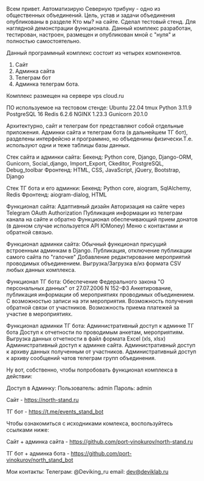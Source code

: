 Всем привет. Автоматизирую Северную трибуну - одно из общественных объединений. Цель, устав и задачи объединения опубликованы в разделе Кто мы? на сайте. 
Сделал тестовый стенд. Для наглядной демонстрации функционала. Данный комплекс разработан, тестирован, настроен, размещен и опубликован мной с "нуля" и полностью самостоятельно.

Данный программный комплекс состоит из четырех компонентов.
1) Сайт
2) Админка сайта
3) Телеграм бот
4) Админка телеграм бота.

Комплекс размещен на сервере vps cloud.ru

ПО используемое на тестовом стенде:
Ubuntu 22.04
tmux
Python 3.11.9
PostgreSQL 16
Redis 6.2.6
NGINX 1.23.3
Gunicorn 20.1.0

Архитектурно, сайт и телеграм бот представляют собой отдельные приложения.
Админки сайта и телеграм бота (в дальнейшем ТГ бот), разделены интерфейсно и программно, но объеденины физически.Т.е. используют одни и теже таблицы базы данных. 

Стек сайта и админки сайта:
Бекенд: Python core, Django, Django-ORM, Gunicorn, Social_django, Import_Export, Сkeditor, PostgreSQL, Debug_toolbar
Фронтенд: HTML, CSS, JavaScript, jQuery, Bootstrap, Django

Стек ТГ бота и его админки:
Бекенд: Python core, aiogram, SqlAlchemy, Redis 
Фронтенд: aiogram-dialog, HTML 

Функционал сайта:
Адаптивный дизайн
Авторизация на сайте через Telegram OAuth Authorization
Публикация информации из телеграм канала на сайте и обратно
Функционал обеспечивающий прием донатов (в данном случае используется API ЮMoney)
Меню с контактами и обратной связью.

Функционал админки сайта:
Обычный функционал присущий встроенным админкам в Django.
Публикация, отключение публикации самого сайта по "галочке"
Добавление редактирование мероприятий проводимых объединением.
Выгрузка/Загрузка в/из формата CSV любых данных комплекса. 

Функционал ТГ бота:
Обеспечение Федерального закона "О персональных данных" от 27.07.2006 N 152-ФЗ
Анкетирование, публикация информации об мероприятиях проводимых объединением. С возможностью записи на эти мероприятия.
Возможность получения обратной связи от участников.
Возможность приема платежей за участие в мероприятиях.

Функционал админки ТГ бота:
Административный доступ к админке ТГ бота
Доступ к отчетности по проводимым анкетам, мероприятиям.
Выгрузка данных отчетности в файл формата Excel (xls, xlsx)
Административный доступ к админке сайта.
Административный доступ к архиву данных полученным от участников.
Административный доступ к архиву сообщений чатов телеграм групп объединения. 

Ну вот, собственно, чтобы попробовать функционал комплекса в действии:

Доступ в Админку:
Пользователь: admin
Пароль: admin

Сайт - https://north-stand.ru

ТГ бот - https://t.me/events_stand_bot

Чтобы ознакомиться с исходниками комлекса, воспользуйтесь ссылками ниже:

Сайт + админка сайта - https://github.com/port-vinokurov/north-stand.ru

ТГ бот + админка бота - https://github.com/port-vinokurov/north_stand_bot

Мои контакты:
Телеграм: @Deviking_ru
email: dev@deviklab.ru
